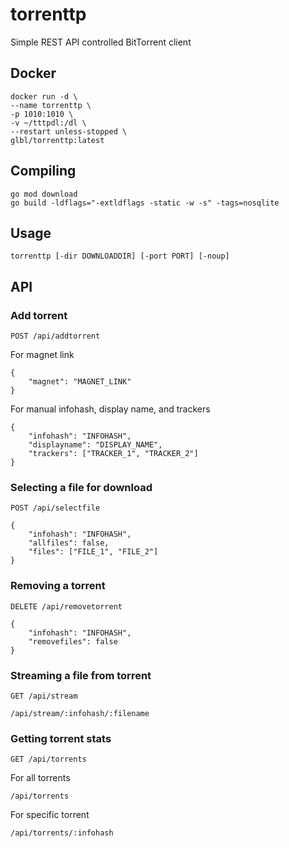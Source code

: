 # torrenttp
Simple REST API controlled BitTorrent client

## Docker
```
docker run -d \
--name torrenttp \
-p 1010:1010 \
-v ~/tttpdl:/dl \
--restart unless-stopped \
glbl/torrenttp:latest
```

## Compiling
```
go mod download
go build -ldflags="-extldflags -static -w -s" -tags=nosqlite
```

## Usage
`torrenttp [-dir DOWNLOADDIR] [-port PORT] [-noup]`

## API

### Add torrent
`POST /api/addtorrent`

For magnet link
```
{
    "magnet": "MAGNET_LINK"
}
```

For manual infohash, display name, and trackers
```
{
    "infohash": "INFOHASH",
    "displayname": "DISPLAY_NAME",
    "trackers": ["TRACKER_1", "TRACKER_2"]
}
```

### Selecting a file for download
`POST /api/selectfile`

```
{
    "infohash": "INFOHASH",
    "allfiles": false,
    "files": ["FILE_1", "FILE_2"]
}
```

### Removing a torrent
`DELETE /api/removetorrent`

```
{
    "infohash": "INFOHASH",
    "removefiles": false
}
```

### Streaming a file from torrent
`GET /api/stream`

```
/api/stream/:infohash/:filename
```

### Getting torrent stats
`GET /api/torrents`

For all torrents
```
/api/torrents
```

For specific torrent
```
/api/torrents/:infohash
```